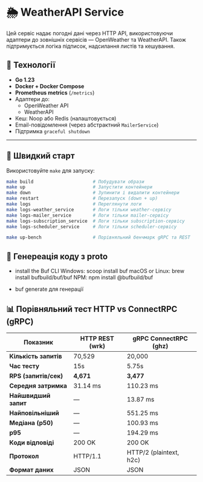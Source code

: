 # 🌦️ WeatherAPI Service

Цей сервіс надає погодні дані через HTTP API, використовуючи адаптери до зовнішніх сервісів — OpenWeather та WeatherAPI. Також підтримується логіка підписок, надсилання листів та кешування.

## 🔧 Технології

- **Go 1.23**
- **Docker + Docker Compose**
- **Prometheus metrics** (`/metrics`)
- Адаптери до:
  - OpenWeather API
  - WeatherAPI
- Кеш: Noop або Redis (налаштовується)
- Email-повідомлення (через абстрактний `MailerService`)
- Підтримка `graceful shutdown`

---

## 🚀 Швидкий старт

Використовуйте `make` для запуску:

```bash
make build                      # Побудувати образи
make up                         # Запустити контейнери
make down                       # Зупинити і видалити контейнери
make restart                    # Перезапуск (down + up)
make logs                       # Переглянути логи
make logs-weather_service       # Логи тільки weather-сервісу
make logs-mailer_service        # Логи тільки mailer-сервісу
make logs-subscription_service  # Логи тільки subscription-сервісу
make logs-scheduler_service     # Логи тільки scheduler-сервісу

make up-bench                   # Порівняльний бенчмарк gRPC та REST
```

## 🔧 Генереація коду з proto

- install the Buf CLI
  Windows:
    scoop install buf
  macOS or Linux:
    brew install bufbuild/buf/buf
  NPM:
    npm install @bufbuild/buf

- buf generate для генерації


## 📊 Порівняльний тест HTTP vs ConnectRPC (gRPC)

| Показник              | **HTTP REST (wrk)** | **gRPC ConnectRPC (ghz)** |
| --------------------- | ------------------- | ------------------------- |
| **Кількість запитів** | 70,529              | 20,000                    |
| **Час тесту**         | 15s                 | 5.75s                     |
| **RPS (запитів/сек)** | **4,671**           | **3,477**                 |
| **Середня затримка**  | 31.14 ms            | 110.23 ms                 |
| **Найшвидший запит**  | —                   | 13.87 ms                  |
| **Найповільніший**    | —                   | 551.25 ms                 |
| **Медіана (p50)**     | —                   | 100.93 ms                 |
| **p95**               | —                   | 194.29 ms                 |
| **Коди відповіді**    | 200 OK              | 200 OK                    |
| **Протокол**          | HTTP/1.1            | HTTP/2 (plaintext, h2c)   |
| **Формат даних**      | JSON                | JSON                      |
